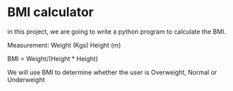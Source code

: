 # BMI calculator

in this project, we are going to write a python program to calculate the BMI. 

Measurement: 
Weight (Kgs)
Height (m)

BMI = Weight/(Height * Height) 

We will use BMI to determine whether the user is 
Overweight, Normal or Underweight 